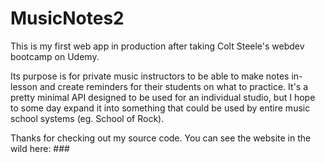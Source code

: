 # MusicNotes2

This is my first web app in production after taking Colt Steele's webdev bootcamp on Udemy. 

Its purpose is for private music instructors to be able to make notes in-lesson and create reminders for their students
on what to practice. It's a pretty minimal API designed to be used for an individual studio, but I hope to some day expand 
it into something that could be used by entire music school systems (eg. School of Rock). 

Thanks for checking out my source code. You can see the website in the wild here: ###
